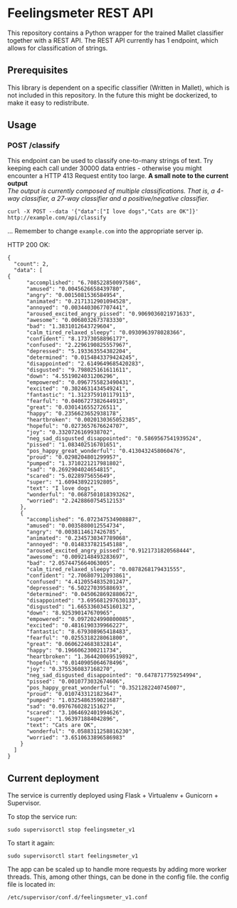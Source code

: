 # Feelingsmeter REST API
This repository contains a Python wrapper for the trained Mallet classifier together with a REST API.
The REST API currently has 1 endpoint, which allows for classification of strings.

## Prerequisites
This library is dependent on a specific classifier (Written in Mallet), which is not included in this repository.
In the future this might be dockerized, to make it easy to redistribute.

## Usage

### POST /classify
This endpoint can be used to classify one-to-many strings of text. Try keeping each call under 30000 data entries - otherwise you might encounter a HTTP 413 Request entity too large.
**A small note to the current output** <br>
_The output is currently composed of multiple classifications. That is, a 4-way classifier, a 27-way classifier and a positive/negative classifier._

```
curl -X POST --data '{"data":["I love dogs","Cats are OK"]}' http://example.com/api/classify
```
... Remember to change `example.com` into the appropriate server ip.

HTTP 200 OK:
```
{
  "count": 2,
  "data": [
{
      "accomplished": "6.708522850097586",
      "amused": "0.0045626658439780",
      "angry": "0.0015081536584954",
      "animated": "0.2171312901094528",
      "annoyed": "0.0034403067707441",
      "aroused_excited_angry_pissed": "0.9069036021971633",
      "awesome": "0.0068032673783330",
      "bad": "1.3831012643729604",
      "calm_tired_relaxed_sleepy": "0.0930963978028366",
      "confident": "8.17373058896177",
      "confused": "2.2296190825557967",
      "depressed": "5.193363554382204",
      "determined": "0.0154843379424245",
      "disappointed": "2.6149649685420283",
      "disgusted": "9.798025161611611",
      "down": "4.5519024031206296",
      "empowered": "0.0967755823490431",
      "excited": "0.3024631434549241",
      "fantastic": "1.3123759101179113",
      "fearful": "0.0406727382644913",
      "great": "0.0301416552726511",
      "happy": "0.2356623652938178",
      "heartbroken": "0.0020130365052385",
      "hopeful": "0.0273657676624707",
      "joy": "0.3320726169938702",
      "neg_sad_disgusted_disappointed": "0.5869567541939524",
      "pissed": "1.083402516701651",
      "pos_happy_great_wonderful": "0.4130432458060476",
      "proud": "0.0298204801299957",
      "pumped": "1.3710221217981802",
      "sad": "0.2692904024654815",
      "scared": "5.0228975655649",
      "super": "1.609438922192805",
      "text": "I love dogs",
      "wonderful": "0.0687501018393262",
      "worried": "2.2428860754512153"
    },
    {
      "accomplished": "6.072347534908887",
      "amused": "0.0035880012554734",
      "angry": "0.0038114617426785",
      "animated": "0.2345730347789068",
      "annoyed": "0.0148337821545188",
      "aroused_excited_angry_pissed": "0.9121731820568444",
      "awesome": "0.0092148493283697",
      "bad": "2.0574475664063005",
      "calm_tired_relaxed_sleepy": "0.0878268179431555",
      "confident": "2.706807912093861",
      "confused": "4.4120554835201247",
      "depressed": "6.50227039588693",
      "determined": "0.0450628692880672",
      "disappointed": "3.695681297630133",
      "disgusted": "1.6653360345160132",
      "down": "8.925390147670965",
      "empowered": "0.0972024990800085",
      "excited": "0.4816190339966227",
      "fantastic": "8.679308965418483",
      "fearful": "0.0255318228061800",
      "great": "0.0606224683832814",
      "happy": "0.1966062300211734",
      "heartbroken": "1.364420069519892",
      "hopeful": "0.0140905064678496",
      "joy": "0.3755360837168270",
      "neg_sad_disgusted_disappointed": "0.6478717759254994",
      "pissed": "0.0010773032674606",
      "pos_happy_great_wonderful": "0.3521282240745007",
      "proud": "0.0107433121823647",
      "pumped": "1.0325486359021687",
      "sad": "0.0976760282151627",
      "scared": "3.1064692401994626",
      "super": "1.963971884042896",
      "text": "Cats are OK",
      "wonderful": "0.0588311258816230",
      "worried": "3.6510633896586983"
    }
  ]
}
```

## Current deployment
The service is currently deployed using Flask + Virtualenv + Gunicorn + Supervisor.

To stop the service run:
```
sudo supervisorctl stop feelingsmeter_v1
```
To start it again:
```
sudo supervisorctl start feelingsmeter_v1
```

The app can be scaled up to handle more requests by adding more worker threads. This, among other things, can be done in the config file.
the config file is located in:
```
/etc/supervisor/conf.d/feelingsmeter_v1.conf
```


